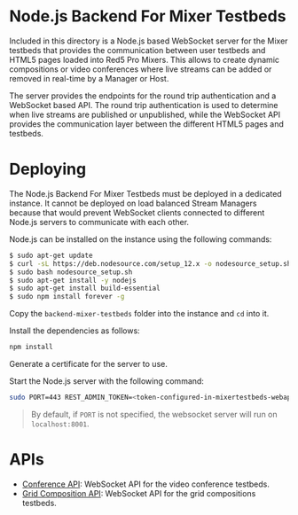 # Node.js Backend For Mixer Testbeds

Included in this directory is a Node.js based WebSocket server for the Mixer testbeds that provides the communication between user testbeds and HTML5 pages loaded into Red5 Pro Mixers. This allows to create dynamic compositions or video conferences where live streams can be added or removed in real-time by a Manager or Host.

The server provides the endpoints for the round trip authentication and a WebSocket based API. The round trip authentication is used to determine when live streams are published or unpublished, while the WebSocket API provides the communication layer between the different HTML5 pages and testbeds. 

# Deploying

The Node.js Backend For Mixer Testbeds must be deployed in a dedicated instance. It cannot be deployed on load balanced Stream Managers because that would prevent WebSocket clients connected to different Node.js servers to communicate with each other.  

Node.js can be installed on the instance using the following commands:
```sh
$ sudo apt-get update
$ curl -sL https://deb.nodesource.com/setup_12.x -o nodesource_setup.sh
$ sudo bash nodesource_setup.sh
$ sudo apt-get install -y nodejs
$ sudo apt-get install build-essential
$ sudo npm install forever -g
```

Copy the `backend-mixer-testbeds` folder into the instance and `cd` into it. 

Install the dependencies as follows:
```sh
npm install
```

Generate a certificate for the server to use. 

Start the Node.js server with the following command:
```sh
sudo PORT=443 REST_ADMIN_TOKEN=<token-configured-in-mixertestbeds-webapp> SM_TOKEN=<SM-API_token> SM_HOST=https://<Hostname-of-Stream-Manager> CERT=<path-to-fullchain.pem> KEY=<path-to-private-key.pem> forever start index.js 
```

> By default, if `PORT` is not specified, the websocket server will run on `localhost:8001`.

# APIs

* [Conference API](conference-api.md): WebSocket API for the video conference testbeds.
* [Grid Composition API](grid-api.md): WebSocket API for the grid compositions testbeds.